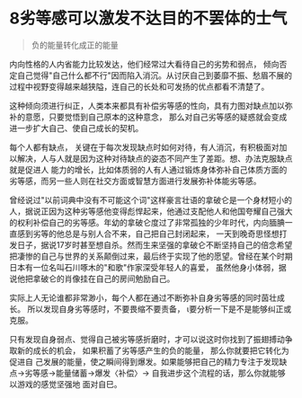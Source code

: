# 8劣等感可以激发不达目的不罢体的士气
>负的能量转化成正的能量

内向性格的人内省能力比较发达，他们经常过大看待自己的劣势和弱点， 倾向否定自己觉得"自己什么都不行"因而陷入消沉。从讨厌自己到萎靡不振、愁眉不展的过程中视野变得越来越狭隘，连自己的长处和可发扬的优点都看不清楚了。

这种倾向须进行纠正，人类本来都具有补偿劣等感的性向，具有力图对缺点加以弥补的意愿，只要觉悟到自己原本的这种意念， 那么对自己劣等感的疑惑就会变成进一步扩大自己、使自己成长的契机。

每个人都有缺点， 关键在于每次发现缺点时如何对待，有人消沉，有积极面对加以解决，人与人就是因为这种对待缺点的姿态不同产生了差距。想、办法克服缺点就是促进人
能力的增长，比如体质弱的人有人通过锻炼身体弥补自己体质方面的劣等感，而另一些人则在社交方面或智慧方面进行发展弥补体能劣等感。

曾经说过"以前词典中没有不可能这个词"这样豪言壮语的拿破仑是一个身材短小的人，据说正因为这种劣等感他变得彪悍起来，他通过支配他人和他国夸耀自己强大的权利补偿自己的劣等感。年幼的拿破仑度过了非常孤独的少年时代，内向腼腆一直感到劣等的他总是与别人合不来，自己把自己封闭起来， 一天到晚奇思怪想打发日子，据说17岁时甚至想自杀。然而生来坚强的拿破仑不断坚持自己的倍念希望把凄惨的自己与世界的关系颠倒过来，最后终于实现了他的愿望。曾经在某个时期日本有一位名叫石川啄木的"和歌"作家深受年轻人的喜爱， 虽然他身小体弱，据说他把拿破仑的肖像挂在自己的房间勉励自己。

实际上人无论谁都非常渺小，每个人都在通过不断弥补自身劣等感的同时茵壮成长。 所以发现自身劣等感时，不要畏缩不要责备， ι要分析一下是不是能够纠正或克服。

只有发现自身弱点、觉得自己被劣等感折磨时，才可以说这时你找到了振翅搏动争取新的成长的机会， 如果积蓄了劣等感产生的负的能量， 那么你就要把它转化为促进自
己发展的能量，使之瞬间得到爆发。如果能够把自己的精力专注于发现缺点→劣等感→能量储蓄→爆发〈补偿〉→ 自我进步这个流程的话，那么你就能够以游戏的感觉坚强地
面对自巳。
